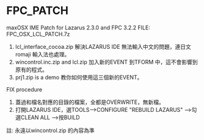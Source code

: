 # FPC_PATCH
maxOSX IME Patch for Lazarus 2.3.0 and FPC 3.2.2
FILE: FPC_OSX_LCL_PATCH.7z 
1. lcl_interface_cocoa.zip 解決LAZARUS IDE 無法輸入中文的問題，連日文romaji 輸入法也處理。
2. wincontrol.inc.zip and lcl.zip 加入新的EVENT 到TFORM 中，這不會影響到原有的程式。
3. prj1.zip is a demo 教你如何使用這三個新的EVENT。

FIX procedure
1. 蓋過和檔名對應的目錄的檔案，全都是OVERWRITE，無新檔。
2. 打開LAZARUS IDE，選TOOLS-->CONFIGURE "REBUILD LAZARUS" -->勾選CLEAN ALL -->按BUILD


註: 永遠以wincontrol.zip 的內容為準
